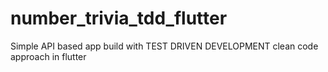# number_trivia_tdd_flutter
Simple API based app build with TEST DRIVEN DEVELOPMENT clean code approach in flutter 
